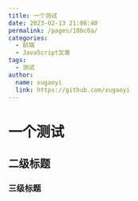 ```yaml
---
title: 一个测试
date: 2023-02-13 21:08:40
permalink: /pages/10bc0a/
categories:
  - 前端
  - JavaScript文章
tags:
  - 测试
author: 
  name: xugaoyi
  link: https://github.com/xugaoyi
---
```

# 一个测试
## 二级标题
### 三级标题
